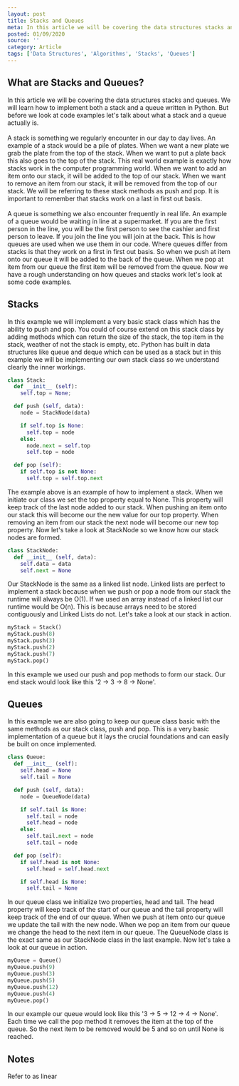 ```yaml
---
layout: post
title: Stacks and Queues
meta: In this article we will be covering the data structures stacks and queues. We will learn how to implement both a stack and a queue written in Python. But before we look at code examples let's talk about what a stack and a queue actually is...
posted: 01/09/2020
source: ''
category: Article
tags: ['Data Structures', 'Algorithms', 'Stacks', 'Queues']
---
```

## What are Stacks and Queues?
In this article we will be covering the data structures stacks and queues. We will learn how to implement both a stack and a queue written in Python. But before we look at code examples let's talk about what a stack and a queue actually is.
<br><br>
A stack is something we regularly encounter in our day to day lives. An example of a stack would be a pile of plates. When we want a new plate we grab the plate from the top of the stack. When we want to put a plate back this also goes to the top of the stack. This real world example is exactly how stacks work in the computer programming world. When we want to add an item onto our stack, it will be added to the top of our stack. When we want to remove an item from our stack, it will be removed from the top of our stack. We will be referring to these stack methods as push and pop. It is important to remember that stacks work on a last in first out basis.
<br><br>
A queue is something we also encounter frequently in real life. An example of a queue would be waiting in line at a supermarket. If you are the first person in the line, you will be the first person to see the cashier and first person to leave. If you join the line you will join at the back. This is how queues are used when we use them in our code. Where queues differ from stacks is that they work on a first in first out basis. So when we push at item onto our queue it will be added to the back of the queue. When we pop at item from our queue the first item will be removed from the queue. Now we have a rough understanding on how queues and stacks work let's look at some code examples.

## Stacks
In this example we will implement a very basic stack class which has the ability to push and pop. You could of course extend on this stack class by adding methods which can return the size of the stack, the top item in the stack, weather of not the stack is empty, etc. Python has built in data structures like queue and deque which can be used as a stack but in this example we will be implementing our own stack class so we understand clearly the inner workings.
```Python
class Stack:
  def __init__ (self):
    self.top = None;

  def push (self, data):
    node = StackNode(data)

    if self.top is None:
      self.top = node
    else:
      node.next = self.top
      self.top = node

  def pop (self):
    if self.top is not None:
      self.top = self.top.next
```
The example above is an example of how to implement a stack. When we initiate our class we set the top property equal to None. This property will keep track of the last node added to our stack. When pushing an item onto our stack this will become our the new value for our top property. When removing an item from our stack the next node will become our new top property. Now let's take a look at StackNode so we know how our stack nodes are formed.
```Python
class StackNode:
  def __init__ (self, data):
    self.data = data
    self.next = None
```
Our StackNode is the same as a linked list node. Linked lists are perfect to implement a stack because when we push or pop a node from our stack the runtime will always be O(1). If we used an array instead of a linked list our runtime would be O(n). This is because arrays need to be stored contiguously and Linked Lists do not. Let's take a look at our stack in action.
```Python
myStack = Stack()
myStack.push(8)
myStack.push(3)
myStack.push(2)
myStack.push(7)
myStack.pop()
```
In this example we used our push and pop methods to form our stack. Our end stack would look like this '2 -> 3 -> 8 -> None'.

## Queues
In this example we are also going to keep our queue class basic with the same methods as our stack class, push and pop. This is a very basic implementation of a queue but it lays the crucial foundations and can easily be built on once implemented.
```Python
class Queue:
  def __init__ (self):
    self.head = None
    self.tail = None

  def push (self, data):
    node = QueueNode(data)

    if self.tail is None:
      self.tail = node
      self.head = node
    else:
      self.tail.next = node
      self.tail = node

  def pop (self):
    if self.head is not None:
      self.head = self.head.next

    if self.head is None:
      self.tail = None
```
In our queue class we initialize two properties, head and tail. The head property will keep track of the start of our queue and the tail property will keep track of the end of our queue. When we push at item onto our queue we update the tail with the new node. When we pop an item from our queue we change the head to the next item in our queue. The QueueNode class is the exact same as our StackNode class in the last example. Now let's take a look at our queue in action.
```Python
myQueue = Queue()
myQueue.push(9)
myQueue.push(3)
myQueue.push(5)
myQueue.push(12)
myQueue.push(4)
myQueue.pop()
```
In our example our queue would look like this '3 -> 5 -> 12 -> 4 -> None'. Each time we call the pop method it removes the item at the top of the queue. So the next item to be removed would be 5 and so on until None is reached.

## Notes
Refer to as linear

